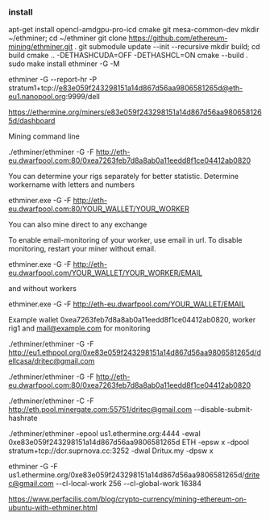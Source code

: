 
### install 
apt-get install opencl-amdgpu-pro-icd cmake git mesa-common-dev
mkdir ~/ethminer; cd ~/ethminer
git clone https://github.com/ethereum-mining/ethminer.git .
git submodule update --init --recursive
mkdir build; cd build
cmake .. -DETHASHCUDA=OFF -DETHASHCL=ON
cmake --build .
sudo make install
ethminer -G -M

ethminer -G --report-hr -P stratum1+tcp://e83e059f243298151a14d867d56aa9806581265d@eth-eu1.nanopool.org:9999/dell




https://ethermine.org/miners/e83e059f243298151a14d867d56aa9806581265d/dashboard


Mining command line

./ethminer/ethminer -G -F http://eth-eu.dwarfpool.com:80/0xea7263feb7d8a8ab0a11eedd8f1ce04412ab0820

You can determine your rigs separately for better statistic. Determine workername with letters and numbers

ethminer.exe -G -F http://eth-eu.dwarfpool.com:80/YOUR_WALLET/YOUR_WORKER

You can also mine direct to any exchange

To enable email-monitoring of your worker, use email in url. To disable monitoring, restart your miner without email.

ethminer.exe -G -F http://eth-eu.dwarfpool.com/YOUR_WALLET/YOUR_WORKER/EMAIL

and without workers

ethminer.exe -G -F http://eth-eu.dwarfpool.com/YOUR_WALLET/EMAIL

Example wallet 0xea7263feb7d8a8ab0a11eedd8f1ce04412ab0820, worker rig1 and mail@example.com for monitoring



./ethminer/ethminer -G -F http://eu1.ethpool.org/0xe83e059f243298151a14d867d56aa9806581265d/dellcasa/dritec@gmail.com

./ethminer/ethminer -G -F http://eth-eu.dwarfpool.com:80/0xea7263feb7d8a8ab0a11eedd8f1ce04412ab0820

./ethminer/ethminer -C -F http://eth.pool.minergate.com:55751/dritec@gmail.com --disable-submit-hashrate

./ethminer/ethminer -epool us1.ethermine.org:4444 -ewal \
0xe83e059f243298151a14d867d56aa9806581265d ETH -epsw x -dpool \
stratum+tcp://dcr.suprnova.cc:3252 -dwal Dritux.my -dpsw x

ethminer -G -F us1.ethermine.org/0xe83e059f243298151a14d867d56aa9806581265d/dritec@gmail.com --cl-local-work 256 --cl-global-work 16384


https://www.perfacilis.com/blog/crypto-currency/mining-ethereum-on-ubuntu-with-ethminer.html
